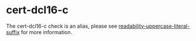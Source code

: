 # cert-dcl16-c

The cert-dcl16-c check is an alias, please see
[readability-uppercase-literal-suffix](https://clang.llvm.org/extra/clang-tidy/checks/readability-uppercase-literal-suffix.html)
for more information.
